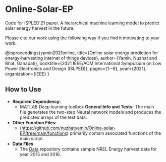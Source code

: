 # Online-Solar-EP
Code for ISPLED'21 paper. A hierarchical machine learning model to predict solar energy harvest in the future.

Please cite our work using the following way if you find it motivating to your work. 

@inproceedings{yamin2021online,
  title={Online solar energy prediction for energy-harvesting internet of things devices},
  author={Yamin, Nuzhat and Bhat, Ganapati},
  booktitle={2021 IEEE/ACM International Symposium on Low Power Electronics and Design (ISLPED)},
  pages={1--6},
  year={2021},
  organization={IEEE}
}

## How to Use
- **Required Dependency:** 
  - MATLAB Deep learning toolbox
 **General Info and Tests:** The main file generates the two-step Neural network models and produces the predicted arrays of the test data. 
- **Other Function Files:** 
  - (https://github.com/nuzhatyamin/Online-solar-EP/tree/main/functions) primarily contain associated functions of the main script.
- **Data Files** 
  - The [Data](https://github.com/nuzhatyamin/Online-solar-EP/tree/main/data) repository contains sample NREL Energy harvest data for year 2015 and 2016.
